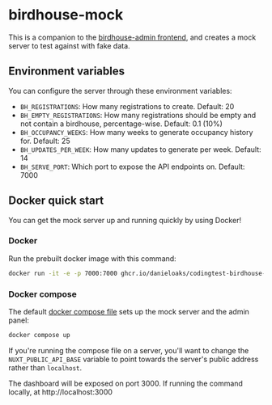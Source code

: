 # birdhouse-mock

This is a companion to the [birdhouse-admin frontend](https://github.com/DanielOaks/codingtest-birdhouse-admin), and creates a mock server to test against with fake data.

## Environment variables

You can configure the server through these environment variables:

- `BH_REGISTRATIONS`: How many registrations to create. Default: 20
- `BH_EMPTY_REGISTRATIONS`: How many registrations should be empty and not contain a birdhouse, percentage-wise. Default: 0.1 (10%)
- `BH_OCCUPANCY_WEEKS`: How many weeks to generate occupancy history for. Default: 25
- `BH_UPDATES_PER_WEEK`: How many updates to generate per week. Default: 14
- `BH_SERVE_PORT`: Which port to expose the API endpoints on. Default: 7000

## Docker quick start

You can get the mock server up and running quickly by using Docker!

### Docker

Run the prebuilt docker image with this command:

```bash
docker run -it -e -p 7000:7000 ghcr.io/danieloaks/codingtest-birdhouse-mock:release
```

### Docker compose

The default [docker compose file](./compose.yaml) sets up the mock server and the admin panel:

```bash
docker compose up
```

If you're running the compose file on a server, you'll want to change the `NUXT_PUBLIC_API_BASE` variable to point towards the server's public address rather than `localhost`.

The dashboard will be exposed on port 3000. If running the command locally, at http://localhost:3000
